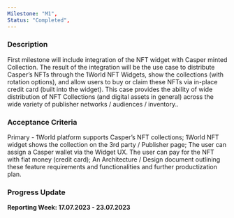 ```yaml
---
Milestone: "M1",
Status: "Completed",
---
```

<!--lang:en--> 
### Description

First milestone will include integration of the NFT widget with Casper minted Collection. 
The result of the integration will be the use case to distribute Casper’s NFTs through the 1World NFT Widgets, show the collections (with rotation options), and allow users to buy or claim these NFTs via in-place credit card (built into the widget). This case provides the ability of wide distribution of NFT Collections (and digital assets in general) across the wide variety of publisher networks / audiences / inventory..


### Acceptance Criteria

Primary - 1World platform supports Casper’s NFT collections;
1World NFT widget shows the collection on the 3rd party / Publisher page;
The user can assign a Casper wallet via the Widget UX.
The user can pay for the NFT with fiat money (credit card);
An Architecture / Design document outlining these feature requirements and functionalities and further productization plan.


### Progress Update

**Reporting Week: 17.07.2023 - 23.07.2023**
